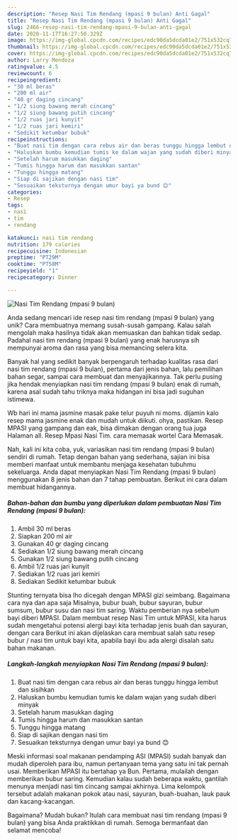 ```yaml
---
description: "Resep Nasi Tim Rendang (mpasi 9 bulan) Anti Gagal"
title: "Resep Nasi Tim Rendang (mpasi 9 bulan) Anti Gagal"
slug: 2466-resep-nasi-tim-rendang-mpasi-9-bulan-anti-gagal
date: 2020-11-17T16:27:50.329Z
image: https://img-global.cpcdn.com/recipes/edc90da5dcda01e2/751x532cq70/nasi-tim-rendang-mpasi-9-bulan-foto-resep-utama.jpg
thumbnail: https://img-global.cpcdn.com/recipes/edc90da5dcda01e2/751x532cq70/nasi-tim-rendang-mpasi-9-bulan-foto-resep-utama.jpg
cover: https://img-global.cpcdn.com/recipes/edc90da5dcda01e2/751x532cq70/nasi-tim-rendang-mpasi-9-bulan-foto-resep-utama.jpg
author: Larry Mendoza
ratingvalue: 4.5
reviewcount: 6
recipeingredient:
- "30 ml beras"
- "200 ml air"
- "40 gr daging cincang"
- "1/2 siung bawang merah cincang"
- "1/2 siung bawang putih cincang"
- "1/2 ruas jari kunyit"
- "1/2 ruas jari kemiri"
- "Sedikit ketumbar bubuk"
recipeinstructions:
- "Buat nasi tim dengan cara rebus air dan beras tunggu hingga lembut dan sisihkan"
- "Haluskan bumbu kemudian tumis ke dalam wajan yang sudah diberi minyak"
- "Setelah harum masukkan daging"
- "Tumis hingga harum dan masukkan santan"
- "Tunggu hingga matang"
- "Siap di sajikan dengan nasi tim"
- "Sesuaikan teksturnya dengan umur bayi ya bund 😊"
categories:
- Resep
tags:
- nasi
- tim
- rendang

katakunci: nasi tim rendang 
nutrition: 179 calories
recipecuisine: Indonesian
preptime: "PT29M"
cooktime: "PT58M"
recipeyield: "1"
recipecategory: Dinner

---
```



![Nasi Tim Rendang (mpasi 9 bulan)](https://img-global.cpcdn.com/recipes/edc90da5dcda01e2/751x532cq70/nasi-tim-rendang-mpasi-9-bulan-foto-resep-utama.jpg)

Anda sedang mencari ide resep nasi tim rendang (mpasi 9 bulan) yang unik? Cara membuatnya memang susah-susah gampang. Kalau salah mengolah maka hasilnya tidak akan memuaskan dan bahkan tidak sedap. Padahal nasi tim rendang (mpasi 9 bulan) yang enak harusnya sih mempunyai aroma dan rasa yang bisa memancing selera kita.

Banyak hal yang sedikit banyak berpengaruh terhadap kualitas rasa dari nasi tim rendang (mpasi 9 bulan), pertama dari jenis bahan, lalu pemilihan bahan segar, sampai cara membuat dan menyajikannya. Tak perlu pusing jika hendak menyiapkan nasi tim rendang (mpasi 9 bulan) enak di rumah, karena asal sudah tahu triknya maka hidangan ini bisa jadi suguhan istimewa.

Wb hari ini mama jasmine masak pake telur puyuh ni moms. dijamin kalo resep mama jasmine enak dan mudah untuk diikuti. ohya, pastikan. Resep MPASI yang gampang dan eak, bisa dimakan dengan orang tua juga Halaman all. Resep Mpasi Nasi Tim. cara memasak wortel Cara Memasak.


Nah, kali ini kita coba, yuk, variasikan nasi tim rendang (mpasi 9 bulan) sendiri di rumah. Tetap dengan bahan yang sederhana, sajian ini bisa memberi manfaat untuk membantu menjaga kesehatan tubuhmu sekeluarga. Anda dapat menyiapkan Nasi Tim Rendang (mpasi 9 bulan) menggunakan 8 jenis bahan dan 7 tahap pembuatan. Berikut ini cara dalam membuat hidangannya.

<!--inarticleads1-->

##### Bahan-bahan dan bumbu yang diperlukan dalam pembuatan Nasi Tim Rendang (mpasi 9 bulan):

1. Ambil 30 ml beras
1. Siapkan 200 ml air
1. Gunakan 40 gr daging cincang
1. Sediakan 1/2 siung bawang merah cincang
1. Gunakan 1/2 siung bawang putih cincang
1. Ambil 1/2 ruas jari kunyit
1. Sediakan 1/2 ruas jari kemiri
1. Sediakan Sedikit ketumbar bubuk


Stunting ternyata bisa lho dicegah dengan MPASI gizi seimbang. Bagaimana cara nya dan apa saja Misalnya, bubur buah, bubur sayuran, bubur sumsum, bubur susu dan nasi tim saring. Waktu pemberian nya sebelum bayi diberi MPASI. Dalam membuat resep Nasi Tim untuk MPASI, kita harus sudah mengetahui potensi alergi bayi kita terhadap jenis buah dan sayuran, dengan cara Berikut ini akan dijelaskan cara membuat salah satu resep bubur / nasi tim untuk bayi kita, apabila bayi ibu ada alergi disalah satu bahan makanan. 

<!--inarticleads2-->

##### Langkah-langkah menyiapkan Nasi Tim Rendang (mpasi 9 bulan):

1. Buat nasi tim dengan cara rebus air dan beras tunggu hingga lembut dan sisihkan
1. Haluskan bumbu kemudian tumis ke dalam wajan yang sudah diberi minyak
1. Setelah harum masukkan daging
1. Tumis hingga harum dan masukkan santan
1. Tunggu hingga matang
1. Siap di sajikan dengan nasi tim
1. Sesuaikan teksturnya dengan umur bayi ya bund 😊


Meski informasi soal makanan pendamping ASI (MPASI) sudah banyak dan mudah diperoleh para ibu, namun pertanyaan tema yang satu ini tak pernah usai. Memberikan MPASI itu bertahap ya Bun. Pertama, mulailah dengan memberikan bubur saring. Kemudian kalau sudah beberapa waktu, gantilah menunya menjadi nasi tim cincang sampai akhirnya. Lima kelompok tersebut adalah makanan pokok atau nasi, sayuran, buah-buahan, lauk pauk dan kacang-kacangan. 

Bagaimana? Mudah bukan? Itulah cara membuat nasi tim rendang (mpasi 9 bulan) yang bisa Anda praktikkan di rumah. Semoga bermanfaat dan selamat mencoba!
